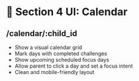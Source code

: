 # 🎨 Section 4 UI: Calendar

## /calendar/:child_id
- Show a visual calendar grid
- Mark days with completed challenges
- Show upcoming scheduled focus days
- Allow parent to click a day and set a focus intent
- Clean and mobile-friendly layout
